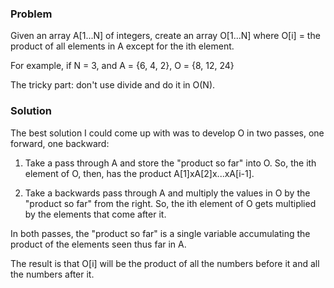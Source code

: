 ### Problem 

Given an array A[1...N] of integers, create an array O[1...N] where O[i] = the product of all elements in A except for the ith element.

For example, if N = 3, and A = {6, 4, 2}, O = {8, 12, 24}

The tricky part: don't use divide and do it in O(N).

### Solution 

The best solution I could come up with was to develop O in two passes, one forward, one backward:

1) Take a pass through A and store the "product so far" into O. So, the ith element of O, then, has the product A[1]xA[2]x...xA[i-1].

2) Take a backwards pass through A and multiply the values in O by the "product so far" from the right. So, the ith element of O gets multiplied by the elements that come after it.

In both passes, the "product so far" is a single variable accumulating the product of the elements seen thus far in A.

The result is that O[i] will be the product of all the numbers before it and all the numbers after it.



